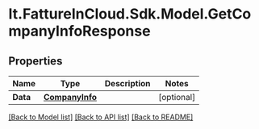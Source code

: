 # It.FattureInCloud.Sdk.Model.GetCompanyInfoResponse

## Properties

Name | Type | Description | Notes
------------ | ------------- | ------------- | -------------
**Data** | [**CompanyInfo**](CompanyInfo.md) |  | [optional] 

[[Back to Model list]](../README.md#documentation-for-models) [[Back to API list]](../README.md#documentation-for-api-endpoints) [[Back to README]](../README.md)

